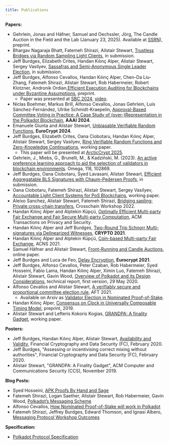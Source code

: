 ```yaml
---
title: Publications
---
```


**Papers:**


- Gehrlein, Jonas and Häfner, Samuel and Oechssler, Jörg, The Candle Auction in the Field and the Lab (January 23, 2025). Available at [SSRN](https://papers.ssrn.com/sol3/papers.cfm?abstract_id=5109856)), preprint.
- Bhargav Nagaraja Bhatt, Fatemeh Shirazi, Ailstair Stewart, [Trustless Bridges via Random Sampling Light Clients](https://eprint.iacr.org/2025/057), in submission.
- Jeff Burdges, Elizabeth Crites, Handan Kılınç Alper, Alistair Stewart, Sergey Vasilyev, [Sassafras and Semi-Anonymous Single Leader Election](https://eprint.iacr.org/2023/031.pdf), in submission.
- Jeff Burdges, Alfonso Cevallos, Handan Kılınç Alper, Chen-Da Liu-Zhang, Fatemeh Shirazi, Alistair Stewart, Rob Habermeier, Robert Klotzner, Andronik Ordian,[Efficient Execution Auditing for Blockchains under Byzantine Assumptions](https://eprint.iacr.org/2024/961), preprint.
  - Paper was presented at [SBC 2024](https://www.sbc-conference.com/2024/), [video](https://www.youtube.com/watch?v=C1teIFTSphE).
- Niclas Boehmer, Markus Brill, Alfonso Cevallos, Jonas Gehrlein, Luis Sánchez-Fernández, Ulrike Schmidt-Kraepelin, [Approval-Based Committee Voting in Practice: A Case Study of (over-)Representation in the Polkadot Blockchain](https://discovery.researcher.life/article/approval-based-committee-voting-in-practice-a-case-study-of-over-representation-in-the-polkadot-blockchain/f40cbd14e91a3eaead47149388c68d3f), **AAAI 2024**. 
- Emanuele Giunta and Alistair Stewart, [Unbiasable Verifiable Random Functions](https://eprint.iacr.org/2024/435), **EuroCrypt 2024**. 
- Jeff Burdges, Elizabeth Crites, Oana Ciobotaru, Handan Kılınç Alper, Alistair Stewart, Sergey Vasilyev, [Ring Verifiable Random Functions and Zero-Knowledge Continuations](https://eprint.iacr.org/2023/2), working paper.
  - This paper will be presented at [ArcticCrypt 2025](https://simula-uib.com/arcticcrypt2025/).
- Gehrlein, J., Miebs, G., Brunelli, M., & Kadziński, M. (2023). [An active preference learning approach to aid the selection of validators in blockchain environments](https://papers.ssrn.com/sol3/papers.cfm?abstract_id=4253515). Omega, 118, 102869.
- Jeff Burdges, Oana Ciobotaru, Syed Lavasani, Alistair Stewart, [Efficient Aggregatable BLS Signatures with Chaum-Pedersen Proofs](https://eprint.iacr.org/2022/1611), in submission.
- Oana Ciobotaru, Fatemeh Shirazi, Alistair Stewart, Sergey Vasilyev, [Accountable Light Client Systems for PoS Blockchains](https://eprint.iacr.org/2022/1205), working paper.
- Aleixo Sanchez, Alistair Stewart, Fatemeh Shirazi, [Bridging sapling: Private cross-chain transfers](https://ieeexplore.ieee.org/abstract/document/9793325), Crosschain Workshop 2022. 
- Handan Kılınç Alper and Alptekin Küpçü, [Optimally Efficient Multi-party Fair Exchange and Fair Secure Multi-party Computation](https://dl.acm.org/doi/abs/10.1145/3477530), ACM Transactions on Privacy and Security.
- Handan Kılınç Alper and Jeff Burdges, [Two-Round Trip Schnorr Multi-signatures via Delinearized Witnesses](https://eprint.iacr.org/2020/1245), **CRYPTO 2021**.
- Handan Kılınç Alper and Alptekin Küpçü, [Coin-based Multi-party Fair Exchange](https://link.springer.com/chapter/10.1007/978-3-030-78372-3_6), ACNS 2021.
- Samuel Häfner and Alistair Stewart, [Front-Running and Candle Auctions](https://ssrn.com/abstract=3846363), online paper.
- Jeff Burdges and Luca de Feo, [Delay Encryption](https://eprint.iacr.org/2020/638), **Eurocrypt 2021**.
- Jeff Burdges, Alfonso Cevallos, Peter Czaban, Rob Habermeier, Syed Hosseini, Fabio Lama, Handan Kılınç Alper, Ximin Luo, Fatemeh Shirazi, Alistair Stewart, Gavin Wood, [Overview of Polkadot and its Design Considerations](http://arxiv.org/abs/2005.13456), technical report, first version, 29 May 2020.
- Alfonso Cevallos and Alistair Stewart, [A verifiably secure and proportional committee election rule](https://dl.acm.org/doi/abs/10.1145/3479722.3480988), AFT 2021.
  - Available on Arxiv as [Validator Election in Nominated Proof-of-Stake](https://arxiv.org/abs/2004.12990).
- Handan Kılınç Alper, [Consensus on Clock in Universally Composable Timing Model](https://eprint.iacr.org/2019/1348), preprint, 2019.
- Alistair Stewart and Lefteris Kokoris Kogias, [GRANDPA: A finality Gadget](https://arxiv.org/abs/2007.01560), working paper.

**Posters:**

- Jeff Burdges, Handan Kılınç Alper, Alistair Stewart, [Availability and Validity](https://github.com/w3f/research/blob/master/docs/papers/AVAILABILITY%20AND%20VALIDITY%20OF%20DATA%20IN%20SHARDED%20BLOCKCHAINS_low.pdf), Financial Cryptography and Data Security (FC), February 2020.
- Jeff Burdges, "Assessing or incentivising correct mixing without authorities", Financial Cryptography and Data Security (FC), February 2020.
- Alistair Stewart, "GRANDPA: A Finality Gadget", ACM Computer and Communications Security (CCS), November 2019.

**Blog Posts:**

- Syed Hosseini, [APK Proofs By Hand and Sage](https://medium.com/web3foundation/apk-proofs-by-hand-and-sage-3f5feb3fcca4)
- Fatemeh Shirazi, Logan Saether, Alistair Stewart, Rob Habermeier, Gavin Wood, [Polkadot’s Messaging Scheme](https://medium.com/web3foundation/polkadots-messaging-scheme-b1ec560908b7)
- Alfonso Cevallos, [How Nominated Proof-of-Stake will work in Polkadot](https://medium.com/web3foundation/how-nominated-proof-of-stake-will-work-in-polkadot-377d70c6bd43)
- Fatemeh Shirazi, Jeffrey Burdges, Edward Thomson, and Ignasi Albero, [Messaging Protocol Workshop Outcomes](https://medium.com/web3foundation/messaging-protocol-workshop-outcomes-7a827d02a81a)

**Specification:**

- [Polkadot Protocol Specification](https://spec.polkadot.network/)
